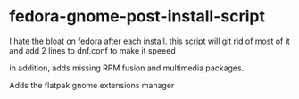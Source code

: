 # fedora-gnome-post-install-script
I hate the bloat on fedora after each install. this script will git rid of most of it and add 2 lines to dnf.conf to make it speeed

in addition, adds missing RPM fusion and multimedia packages.

Adds the flatpak gnome extensions manager
